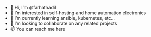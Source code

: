 - 👋 Hi, I’m @farhathadil
- 👀 I’m interested in self-hosting and home automation electronics
- 🌱 I’m currently learning ansible, kubernetes, etc...
- 💞️ I’m looking to collaborate on any related projects
- 📫 You can reach me here

<!---
farhathadil/farhathadil is a ✨ special ✨ repository because its `README.md` (this file) appears on your GitHub profile.
You can click the Preview link to take a look at your changes.
--->
